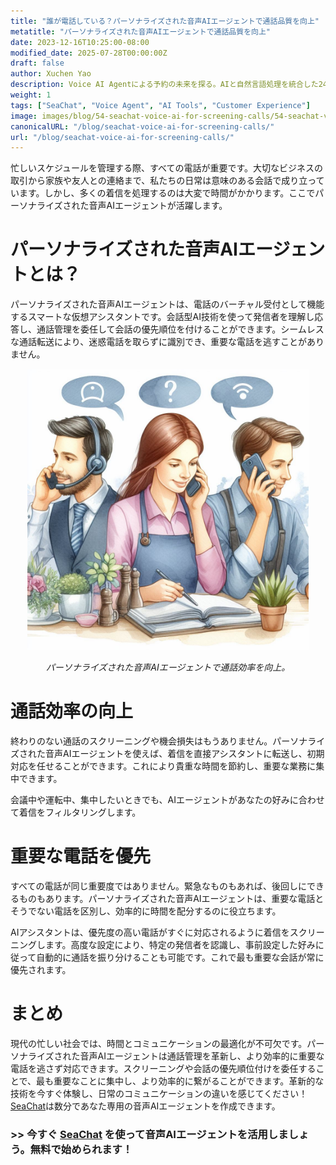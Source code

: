 ```yaml
---
title: "誰が電話している？パーソナライズされた音声AIエージェントで通話品質を向上"
metatitle: "パーソナライズされた音声AIエージェントで通話品質を向上"
date: 2023-12-16T10:25:00-08:00
modified_date: 2025-07-28T00:00:00Z
draft: false
author: Xuchen Yao
description: Voice AI Agentによる予約の未来を探る。AIと自然言語処理を統合した24時間対応のソリューションで、効率的かつスムーズな予約を実現。
weight: 1
tags: ["SeaChat", "Voice Agent", "AI Tools", "Customer Experience"]
image: images/blog/54-seachat-voice-ai-for-screening-calls/54-seachat-voice-ai-for-screening-calls.png
canonicalURL: "/blog/seachat-voice-ai-for-screening-calls/"
url: "/blog/seachat-voice-ai-for-screening-calls/"
---
```


忙しいスケジュールを管理する際、すべての電話が重要です。大切なビジネスの取引から家族や友人との連絡まで、私たちの日常は意味のある会話で成り立っています。しかし、多くの着信を処理するのは大変で時間がかかります。ここでパーソナライズされた音声AIエージェントが活躍します。

# パーソナライズされた音声AIエージェントとは？

パーソナライズされた音声AIエージェントは、電話のバーチャル受付として機能するスマートな仮想アシスタントです。会話型AI技術を使って発信者を理解し応答し、通話管理を委任して会話の優先順位を付けることができます。シームレスな通話転送により、迷惑電話を取らずに識別でき、重要な電話を逃すことがありません。

<center>
<img height="450px" src="/images/blog/50x-all-seachat-agents/transfer-to-and-from-ai-agent.jpeg" alt="パーソナライズされた音声AIエージェントで通話効率を向上。"/>

*パーソナライズされた音声AIエージェントで通話効率を向上。*
</center>

# 通話効率の向上

終わりのない通話のスクリーニングや機会損失はもうありません。パーソナライズされた音声AIエージェントを使えば、着信を直接アシスタントに転送し、初期対応を任せることができます。これにより貴重な時間を節約し、重要な業務に集中できます。

会議中や運転中、集中したいときでも、AIエージェントがあなたの好みに合わせて着信をフィルタリングします。

# 重要な電話を優先

すべての電話が同じ重要度ではありません。緊急なものもあれば、後回しにできるものもあります。パーソナライズされた音声AIエージェントは、重要な電話とそうでない電話を区別し、効率的に時間を配分するのに役立ちます。

AIアシスタントは、優先度の高い電話がすぐに対応されるように着信をスクリーニングします。高度な設定により、特定の発信者を認識し、事前設定した好みに従って自動的に通話を振り分けることも可能です。これで最も重要な会話が常に優先されます。

# まとめ

現代の忙しい社会では、時間とコミュニケーションの最適化が不可欠です。パーソナライズされた音声AIエージェントは通話管理を革新し、より効率的に重要な電話を逃さず対応できます。スクリーニングや会話の優先順位付けを委任することで、最も重要なことに集中し、より効率的に繋がることができます。革新的な技術を今すぐ体験し、日常のコミュニケーションの違いを感じてください！[SeaChat](https://chat.seasalt.ai/?utm_source=blog)は数分であなた専用の音声AIエージェントを作成できます。

### >> 今すぐ [SeaChat](https://chat.seasalt.ai/?utm_source=blog) を使って音声AIエージェントを活用しましょう。無料で始められます！
